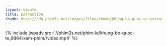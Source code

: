 ```yaml
---
layout: sieutv
title: Extraction
thumb: http://cdn.phim3s.net/images/films/thumb/khung-bo-quoc-te-extraction-2015.jpg
---
```

{% include jwpadv src='//phim3s.net/phim-le/khung-bo-quoc-te_8864/xem-phim//video.mp4' %}